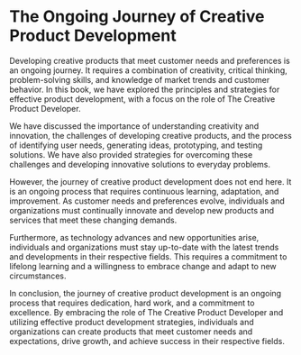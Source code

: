The Ongoing Journey of Creative Product Development
===============================================================

Developing creative products that meet customer needs and preferences is an ongoing journey. It requires a combination of creativity, critical thinking, problem-solving skills, and knowledge of market trends and customer behavior. In this book, we have explored the principles and strategies for effective product development, with a focus on the role of The Creative Product Developer.

We have discussed the importance of understanding creativity and innovation, the challenges of developing creative products, and the process of identifying user needs, generating ideas, prototyping, and testing solutions. We have also provided strategies for overcoming these challenges and developing innovative solutions to everyday problems.

However, the journey of creative product development does not end here. It is an ongoing process that requires continuous learning, adaptation, and improvement. As customer needs and preferences evolve, individuals and organizations must continually innovate and develop new products and services that meet these changing demands.

Furthermore, as technology advances and new opportunities arise, individuals and organizations must stay up-to-date with the latest trends and developments in their respective fields. This requires a commitment to lifelong learning and a willingness to embrace change and adapt to new circumstances.

In conclusion, the journey of creative product development is an ongoing process that requires dedication, hard work, and a commitment to excellence. By embracing the role of The Creative Product Developer and utilizing effective product development strategies, individuals and organizations can create products that meet customer needs and expectations, drive growth, and achieve success in their respective fields.
